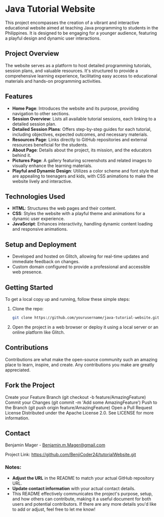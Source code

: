 # Java Tutorial Website

This project encompasses the creation of a vibrant and interactive educational website aimed at teaching Java programming to students in the Philippines. It is designed to be engaging for a younger audience, featuring a playful design and dynamic user interactions.

## Project Overview

The website serves as a platform to host detailed programming tutorials, session plans, and valuable resources. It's structured to provide a comprehensive learning experience, facilitating easy access to educational materials and hands-on programming activities.

## Features

- **Home Page**: Introduces the website and its purpose, providing navigation to other sections.
- **Session Overview**: Lists all available tutorial sessions, each linking to a detailed session plan.
- **Detailed Session Plans**: Offers step-by-step guides for each tutorial, including objectives, expected outcomes, and necessary materials.
- **Resources Page**: Links directly to GitHub repositories and external resources beneficial for the students.
- **About Page**: Details about the project, its mission, and the educators behind it.
- **Pictures Page**: A gallery featuring screenshots and related images to visually enhance the learning materials.
- **Playful and Dynamic Design**: Utilizes a color scheme and font style that are appealing to teenagers and kids, with CSS animations to make the website lively and interactive.

## Technologies Used

- **HTML**: Structures the web pages and their content.
- **CSS**: Styles the website with a playful theme and animations for a dynamic user experience.
- **JavaScript**: Enhances interactivity, handling dynamic content loading and responsive animations.

## Setup and Deployment

- Developed and hosted on Glitch, allowing for real-time updates and immediate feedback on changes.
- Custom domain configured to provide a professional and accessible web presence.

## Getting Started

To get a local copy up and running, follow these simple steps:

1. Clone the repo:
   ```bash
   git clone https://github.com/yourusername/java-tutorial-website.git

2. Open the project in a web browser or deploy it using a local server or an online platform like Glitch.


## Contributions
Contributions are what make the open-source community such an amazing place to learn, inspire, and create. Any contributions you make are greatly appreciated.

## Fork the Project
Create your Feature Branch (git checkout -b feature/AmazingFeature)
Commit your Changes (git commit -m 'Add some AmazingFeature')
Push to the Branch (git push origin feature/AmazingFeature)
Open a Pull Request
License
Distributed under the Apache License 2.0. See LICENSE for more information.

## Contact
Benjamin Mager - Benjamin.m.Mager@gmail.com

Project Link: https://github.com/BenjiCoder24/tutorialWebsite.git


### Notes:

- **Adjust the URL** in the README to match your actual GitHub repository URL.
- **Update contact information** with your actual contact details.
- This README effectively communicates the project's purpose, setup, and how others can contribute, making it a useful document for both users and potential contributors. If there are any more details you'd like to add or adjust, feel free to let me know!
